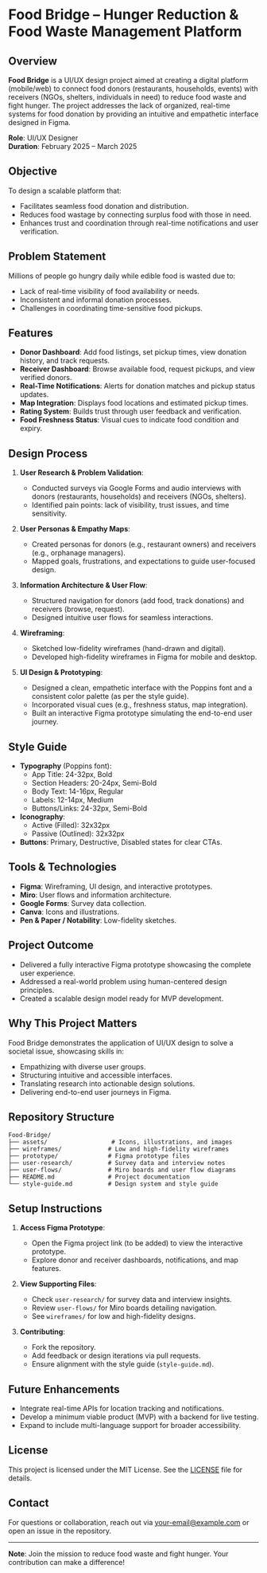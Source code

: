 # Food Bridge – Hunger Reduction & Food Waste Management Platform

## Overview
**Food Bridge** is a UI/UX design project aimed at creating a digital platform (mobile/web) to connect food donors (restaurants, households, events) with receivers (NGOs, shelters, individuals in need) to reduce food waste and fight hunger. The project addresses the lack of organized, real-time systems for food donation by providing an intuitive and empathetic interface designed in Figma.

**Role**: UI/UX Designer  
**Duration**: February 2025 – March 2025

## Objective
To design a scalable platform that:
- Facilitates seamless food donation and distribution.
- Reduces food wastage by connecting surplus food with those in need.
- Enhances trust and coordination through real-time notifications and user verification.

## Problem Statement
Millions of people go hungry daily while edible food is wasted due to:
- Lack of real-time visibility of food availability or needs.
- Inconsistent and informal donation processes.
- Challenges in coordinating time-sensitive food pickups.

## Features
- **Donor Dashboard**: Add food listings, set pickup times, view donation history, and track requests.
- **Receiver Dashboard**: Browse available food, request pickups, and view verified donors.
- **Real-Time Notifications**: Alerts for donation matches and pickup status updates.
- **Map Integration**: Displays food locations and estimated pickup times.
- **Rating System**: Builds trust through user feedback and verification.
- **Food Freshness Status**: Visual cues to indicate food condition and expiry.

## Design Process
1. **User Research & Problem Validation**:
   - Conducted surveys via Google Forms and audio interviews with donors (restaurants, households) and receivers (NGOs, shelters).
   - Identified pain points: lack of visibility, trust issues, and time sensitivity.

2. **User Personas & Empathy Maps**:
   - Created personas for donors (e.g., restaurant owners) and receivers (e.g., orphanage managers).
   - Mapped goals, frustrations, and expectations to guide user-focused design.

3. **Information Architecture & User Flow**:
   - Structured navigation for donors (add food, track donations) and receivers (browse, request).
   - Designed intuitive user flows for seamless interactions.

4. **Wireframing**:
   - Sketched low-fidelity wireframes (hand-drawn and digital).
   - Developed high-fidelity wireframes in Figma for mobile and desktop.

5. **UI Design & Prototyping**:
   - Designed a clean, empathetic interface with the Poppins font and a consistent color palette (as per the style guide).
   - Incorporated visual cues (e.g., freshness status, map integration).
   - Built an interactive Figma prototype simulating the end-to-end user journey.

## Style Guide
- **Typography** (Poppins font):
  - App Title: 24-32px, Bold
  - Section Headers: 20-24px, Semi-Bold
  - Body Text: 14-16px, Regular
  - Labels: 12-14px, Medium
  - Buttons/Links: 24-32px, Semi-Bold
- **Iconography**:
  - Active (Filled): 32x32px
  - Passive (Outlined): 32x32px
- **Buttons**: Primary, Destructive, Disabled states for clear CTAs.

## Tools & Technologies
- **Figma**: Wireframing, UI design, and interactive prototypes.
- **Miro**: User flows and information architecture.
- **Google Forms**: Survey data collection.
- **Canva**: Icons and illustrations.
- **Pen & Paper / Notability**: Low-fidelity sketches.

## Project Outcome
- Delivered a fully interactive Figma prototype showcasing the complete user experience.
- Addressed a real-world problem using human-centered design principles.
- Created a scalable design model ready for MVP development.

## Why This Project Matters
Food Bridge demonstrates the application of UI/UX design to solve a societal issue, showcasing skills in:
- Empathizing with diverse user groups.
- Structuring intuitive and accessible interfaces.
- Translating research into actionable design solutions.
- Delivering end-to-end user journeys in Figma.

## Repository Structure
```
Food-Bridge/
├── assets/                  # Icons, illustrations, and images
├── wireframes/             # Low and high-fidelity wireframes
├── prototype/              # Figma prototype files
├── user-research/          # Survey data and interview notes
├── user-flows/             # Miro boards and user flow diagrams
├── README.md               # Project documentation
└── style-guide.md          # Design system and style guide
```

## Setup Instructions
1. **Access Figma Prototype**:
   - Open the Figma project link (to be added) to view the interactive prototype.
   - Explore donor and receiver dashboards, notifications, and map features.

2. **View Supporting Files**:
   - Check `user-research/` for survey data and interview insights.
   - Review `user-flows/` for Miro boards detailing navigation.
   - See `wireframes/` for low and high-fidelity designs.

3. **Contributing**:
   - Fork the repository.
   - Add feedback or design iterations via pull requests.
   - Ensure alignment with the style guide (`style-guide.md`).

## Future Enhancements
- Integrate real-time APIs for location tracking and notifications.
- Develop a minimum viable product (MVP) with a backend for live testing.
- Expand to include multi-language support for broader accessibility.

## License
This project is licensed under the MIT License. See the [LICENSE](LICENSE) file for details.

## Contact
For questions or collaboration, reach out via [your-email@example.com](mailto:your-email@example.com) or open an issue in the repository.

---

**Note**: Join the mission to reduce food waste and fight hunger. Your contribution can make a difference!